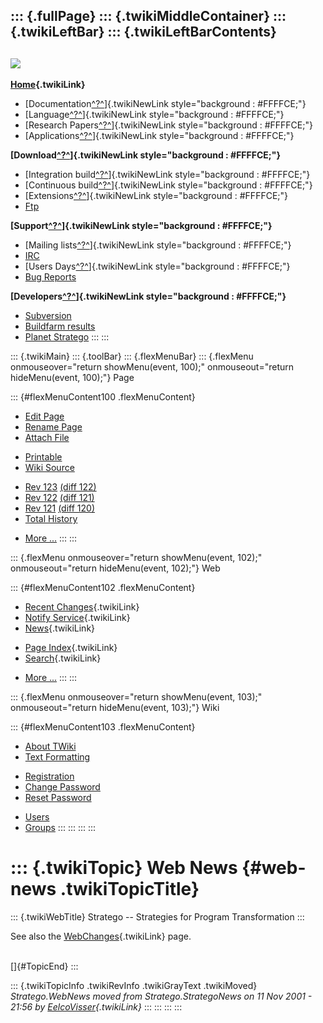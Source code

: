 ::: {.fullPage}
::: {.twikiMiddleContainer}
::: {.twikiLeftBar}
::: {.twikiLeftBarContents}
  ----------------------------------------------------------------------------------
  [![](../pub/Stratego/StrategoLogo/StrategoLogoTextlessWhite-100px.png)](WebHome)
  ----------------------------------------------------------------------------------

**[Home](WebHome){.twikiLink}**

-   [Documentation[^?^](http://www.program-transformation.org/edit/WebDSL/StrategoDocumentation?topicparent=WebDSL.WebNews)]{.twikiNewLink
    style="background : #FFFFCE;"}
-   [Language[^?^](http://www.program-transformation.org/edit/WebDSL/StrategoLanguage?topicparent=WebDSL.WebNews)]{.twikiNewLink
    style="background : #FFFFCE;"}
-   [Research
    Papers[^?^](http://www.program-transformation.org/edit/WebDSL/StrategoPublications?topicparent=WebDSL.WebNews)]{.twikiNewLink
    style="background : #FFFFCE;"}
-   [Applications[^?^](http://www.program-transformation.org/edit/WebDSL/StrategoApplication?topicparent=WebDSL.WebNews)]{.twikiNewLink
    style="background : #FFFFCE;"}

**[Download[^?^](http://www.program-transformation.org/edit/WebDSL/StrategoDownload?topicparent=WebDSL.WebNews)]{.twikiNewLink
style="background : #FFFFCE;"}**

-   [Integration
    build[^?^](http://www.program-transformation.org/edit/WebDSL/IntegrationBuild?topicparent=WebDSL.WebNews)]{.twikiNewLink
    style="background : #FFFFCE;"}
-   [Continuous
    build[^?^](http://www.program-transformation.org/edit/WebDSL/ContinuousBuild?topicparent=WebDSL.WebNews)]{.twikiNewLink
    style="background : #FFFFCE;"}
-   [Extensions[^?^](http://www.program-transformation.org/edit/WebDSL/AdditionalPackageDownload?topicparent=WebDSL.WebNews)]{.twikiNewLink
    style="background : #FFFFCE;"}
-   [Ftp](ftp://ftp.strategoxt.org/pub/stratego)

**[Support[^?^](http://www.program-transformation.org/edit/WebDSL/StrategoSupport?topicparent=WebDSL.WebNews)]{.twikiNewLink
style="background : #FFFFCE;"}**

-   [Mailing
    lists[^?^](http://www.program-transformation.org/edit/WebDSL/MailingList?topicparent=WebDSL.WebNews)]{.twikiNewLink
    style="background : #FFFFCE;"}
-   [IRC](irc://irc.freenode.net/#stratego)
-   [Users
    Days[^?^](http://www.program-transformation.org/edit/WebDSL/StrategoUsersDay?topicparent=WebDSL.WebNews)]{.twikiNewLink
    style="background : #FFFFCE;"}
-   [Bug Reports](http://bugs.strategoxt.org/browse/STR)

**[Developers[^?^](http://www.program-transformation.org/edit/WebDSL/StrategoDev?topicparent=WebDSL.WebNews)]{.twikiNewLink
style="background : #FFFFCE;"}**

-   [Subversion](https://svn.strategoxt.org/repos/StrategoXT/strategoxt/trunk)
-   [Buildfarm
    results](http://releases.strategoxt.org/quick-view-by-date.html)
-   [Planet Stratego](http://planet.strategoxt.org)
:::
:::

::: {.twikiMain}
::: {.toolBar}
::: {.flexMenuBar}
::: {.flexMenu onmouseover="return showMenu(event, 100);" onmouseout="return hideMenu(event, 100);"}
Page

::: {#flexMenuContent100 .flexMenuContent}
-   [Edit
    Page](http://www.program-transformation.org/edit/WebDSL/WebNews?t=1536827709)
-   [Rename
    Page](http://www.program-transformation.org/rename/WebDSL/WebNews)
-   [Attach
    File](http://www.program-transformation.org/attach/WebDSL/WebNews)

<!-- -->

-   [Printable](http://www.program-transformation.org/view/WebDSL/WebNews?skin=print.pattern)
-   [Wiki
    Source](http://www.program-transformation.org/view/WebDSL/WebNews?skin=text&raw=on&contenttype=text/plain)

<!-- -->

-   [Rev
    123](http://www.program-transformation.org/view/WebDSL/WebNews?rev=1.123)
    [(diff 122)](http://www.program-transformation.org/rdiff/WebDSL/WebNews?rev1=1.123&rev2=1.122)
-   [Rev
    122](http://www.program-transformation.org/view/WebDSL/WebNews?rev=1.122)
    [(diff 121)](http://www.program-transformation.org/rdiff/WebDSL/WebNews?rev1=1.122&rev2=1.121)
-   [Rev
    121](http://www.program-transformation.org/view/WebDSL/WebNews?rev=1.121)
    [(diff 120)](http://www.program-transformation.org/rdiff/WebDSL/WebNews?rev1=1.121&rev2=1.120)
-   [Total
    History](http://www.program-transformation.org/rdiff/WebDSL/WebNews)

<!-- -->

-   [More
    \...](http://www.program-transformation.org/oops/WebDSL/WebNews?template=oopsmore&param1=1.123&param2=1.123)
:::
:::

::: {.flexMenu onmouseover="return showMenu(event, 102);" onmouseout="return hideMenu(event, 102);"}
Web

::: {#flexMenuContent102 .flexMenuContent}
-   [Recent Changes](WebChanges){.twikiLink}
-   [Notify Service](WebNotify){.twikiLink}
-   [News](WebNews){.twikiLink}

<!-- -->

-   [Page Index](WebIndex){.twikiLink}
-   [Search](WebSearch){.twikiLink}

<!-- -->

-   [More
    \...](http://www.program-transformation.org/oops/WebDSL/WebNews?template=oopsmore&param1=1.123&param2=1.123)
:::
:::

::: {.flexMenu onmouseover="return showMenu(event, 103);" onmouseout="return hideMenu(event, 103);"}
Wiki

::: {#flexMenuContent103 .flexMenuContent}
-   [About
    TWiki](http://www.program-transformation.org/view/TWiki/WebHome)
-   [Text
    Formatting](http://www.program-transformation.org/view/TWiki/TextFormattingRules)

<!-- -->

-   [Registration](http://www.program-transformation.org/view/TWiki/TWikiRegistration)
-   [Change
    Password](http://www.program-transformation.org/view/TWiki/ChangePassword)
-   [Reset
    Password](http://www.program-transformation.org/view/TWiki/ResetPassword)

<!-- -->

-   [Users](http://www.program-transformation.org/view/Main/TWikiUsers)
-   [Groups](http://www.program-transformation.org/view/Main/TWikiGroups)
:::
:::
:::
:::

::: {.twikiTopic}
Web News {#web-news .twikiTopicTitle}
========

::: {.twikiWebTitle}
Stratego \-- Strategies for Program Transformation
:::

See also the [WebChanges](WebChanges){.twikiLink} page.

\
[]{#TopicEnd}
:::

::: {.twikiTopicInfo .twikiRevInfo .twikiGrayText .twikiMoved}
*Stratego.WebNews moved from Stratego.StrategoNews on 11 Nov 2001 -
21:56 by [EelcoVisser](../Main/EelcoVisser){.twikiLink}*
:::
:::
:::
:::
